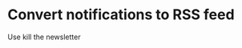 # Convert notifications to RSS feed	
Use kill the newsletter

<!-- {BearID:CEBF9EDD-110D-4722-9762-4295CB230445-726-000009908876FF3B} -->
